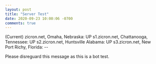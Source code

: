 ```yaml
---
layout: post
title: "Server Test"
date: 2020-09-23 10:00:06 -0700
comments: true
---
```

(Current) zicron.net, Omaha, Nebraska:  UP
s1.zicron.net, Chattanooga, Tennessee:  UP
s2.zicron.net, Huntsville Alabama:      UP
s3.zicron.net, New Port Richy, Florida: --

Please disreguard this message as this is a bot test.
